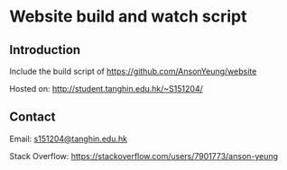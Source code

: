 # Website build and watch script

## Introduction
Include the build script of https://github.com/AnsonYeung/website

Hosted on: http://student.tanghin.edu.hk/~S151204/

## Contact
Email: [s151204@tanghin.edu.hk](mailto:s151204@tanghin.edu.hk)

Stack Overflow: https://stackoverflow.com/users/7901773/anson-yeung

